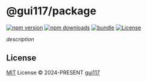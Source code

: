 # @gui117/package

[![npm version][npm-version-src]][npm-version-href]
[![npm downloads][npm-downloads-src]][npm-downloads-href]
[![bundle][bundle-src]][bundle-href]
[![License][license-src]][license-href]

_description_

## License

[MIT](./LICENSE) License © 2024-PRESENT [gui117](https://github.com/gui117)

<!-- Badges -->

[npm-version-src]: https://img.shields.io/npm/v/@gui117/package
[npm-version-href]: https://npmjs.com/package/@gui117/package
[npm-downloads-src]: https://img.shields.io/npm/dm/@gui117/package
[npm-downloads-href]: https://npmjs.com/package/@gui117/package
[bundle-src]: https://img.shields.io/bundlephobia/minzip/@gui117/package
[bundle-href]: https://bundlephobia.com/result?p=@gui117/package
[license-src]: https://img.shields.io/github/license/gui117/@gui117/package.svg
[license-href]: https://github.com/gui117/@gui117/package/blob/main/LICENSE
